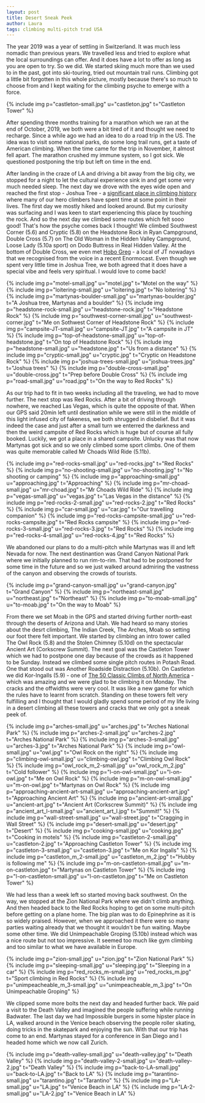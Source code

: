 ```yaml
---
layout: post
title: Desert Sneak Peek
author: Laura
tags: climbing multi-pitch trad USA
---
```


The year 2019 was a year of settling in Switzerland. It was much less nomadic than previous years. We travelled less and tried to explore what the local surroundings can offer. And it does have a lot to offer as long as you are open to try. So we did. We started skiing much more than we used to in the past, got into ski-touring, tried out mountain trail runs. Climbing got a little bit forgotten in this whole picture, mostly because there's so much to choose from and I kept waiting for the climbing psyche to emerge with a force.

{% include img p="castleton-small.jpg" u="castleton.jpg" t="Castleton Tower" %}

<!--break-->

After spending three months training for a marathon which we ran at the end of October, 2019, we both were a bit tired of it and thought we need to recharge. Since a while ago we had an idea to do a road trip in the US. The idea was to visit some national parks, do some long trail runs, get a taste of American climbing. When the time came for the trip in November, it almost fell apart. The marathon crushed my immune system, so I got sick. We questioned postponing the trip but left on time in the end.

After landing in the craze of LA and driving a bit away from the big city, we stopped for a night to let the cultural experience sink in and get some very much needed sleep. The next day we drove with the eyes wide open and reached the first stop - Joshua Tree - a [significant place in climbing history](https://enormocast.com/2018/07/episode-155-dean-fidelman-film-like-love-takes-time-part-1/) where many of our hero climbers have spent time at some point in their lives. The first day we mostly hiked and looked around. But my curiosity was surfacing and I was keen to start experiencing this place by touching the rock. And so the next day we climbed some routes which felt sooo good! That's how the psyche comes back I thought! We climbed Southwest Corner (5.6) and Cryptic (5.8) on the Headstone Rock in Ryan Campground, Double Cross (5.7) on The Old Woman in the Hidden Valley Campground, Loose Lady (5.10a sport) on Dodo Buttress in Real Hidden Valley. At the bottom of Double Cross, we even met [Hobo Greg](https://enormocast.com/2019/10/episode-185-hobo-greg-crossing-the-threshold/) - a local of JT nowadays that we recognised from the voice in a recent Enormocast. Even though we spent very little time in Joshua Tree, we both agreed that it does have a special vibe and feels very spiritual. I would love to come back!

{% include img p="motel-small.jpg" u="motel.jpg" t="Motel on the way" %}
{% include img p="loitering-small.jpg" u="loitering.jpg" t="No loitering" %}
{% include img p="martynas-boulder-small.jpg" u="martynas-boulder.jpg" t="A Joshua tree, Martynas and a boulder" %}
{% include img p="headstone-rock-small.jpg" u="headstone-rock.jpg" t="Headstone Rock" %}
{% include img p="southwest-corner-small.jpg" u="southwest-corner.jpg" t="Me on Sothwest Corner of Headstone Rock" %}
{% include img p="campsite-JT-small.jpg" u="campsite-JT.jpg" t="A campsite in JT" %}
{% include img p="top-of-headstone-small.jpg" u="top-of-headstone.jpg" t="On top of Headstone Rock" %}
{% include img p="headstone-small.jpg" u="headstone.jpg" t="Us from a distance" %}
{% include img p="cryptic-small.jpg" u="cryptic.jpg" t="Cryptic on Headstone Rock" %}
{% include img p="joshua-trees-small.jpg" u="joshua-trees.jpg" t="Joshua trees" %}
{% include img p="double-cross-small.jpg" u="double-cross.jpg" t="Prep before Double Cross" %}
{% include img p="road-small.jpg" u="road.jpg" t="On the way to Red Rocks" %}

As our trip had to fit in two weeks including all the traveling, we had to move further. The next stop was Red Rocks. After a bit of driving through nowhere, we reached Las Vegas, which is quite the opposite of that. When our GPS said 20min left until destination while we were still in the middle of this light infused city of fakeness, we both shrugged in disbelief. But it was indeed the case and just after a small turn we enterred the darkness and then the weird campsite of Red Rocks which is huge but of course all fully booked. Luckily, we got a place in a shared campsite. Unlucky was that now Martynas got sick and so we only climbed some sport climbs. One of them was quite memorable called Mr Choads Wild Ride (5.11b).

{% include img p="red-rocks-small.jpg" u="red-rocks.jpg" t="Red Rocks" %}
{% include img p="no-shooting-small.jpg" u="no-shooting.jpg" t="No shooting or camping" %}
{% include img p="approaching-small.jpg" u="approaching.jpg" t="Approaching" %}
{% include img p="mr-choad-small.jpg" u="mr-choad.jpg" t="Mr Choads Wild Ride" %}
{% include img p="vegas-small.jpg" u="vegas.jpg" t="Las Vegas in the distance" %}
{% include img p="red-rocks-2-small.jpg" u="red-rocks-2.jpg" t="Red Rocks" %}
{% include img p="car-small.jpg" u="car.jpg" t="Our travelling companion" %}
{% include img p="red-rocks-campsite-small.jpg" u="red-rocks-campsite.jpg" t="Red Rocks campsite" %}
{% include img p="red-rocks-3-small.jpg" u="red-rocks-3.jpg" t="Red Rocks" %}
{% include img p="red-rocks-4-small.jpg" u="red-rocks-4.jpg" t="Red Rocks" %}


We abandoned our plans to do a multi-pitch while Martynas was ill and left Nevada for now. The next destinantion was Grand Canyon National Park where we initially planned to run rim-to-rim. That had to be postponed for some time in the future and so we just walked around admiring the vastness of the canyon and observing the crowds of tourists.

{% include img p="grand-canyon-small.jpg" u="grand-canyon.jpg" t="Grand Canyon" %}
{% include img p="northeast-small.jpg" u="northeast.jpg" t="Northeast" %}
{% include img p="to-moab-small.jpg" u="to-moab.jpg" t="On the way to Moab" %}

From there we set Moab in the GPS and started driving further north-east through the deserts of Arizona and Utah. We had heard so many stories about the desrt climbing, The Indian Creek, The Arches, Moab so setting our foot there felt important. We started by climbing an intro tower called The Owl Rock (5.8) and the Stolen Chimney (5.10d) on the spectacular Ancient Art (Corkscrew Summit). The next goal was the Castleton Tower which we had to postpone one day because of the crowds as it happened to be Sunday. Instead we climbed some single pitch routes in Potash Road. One that stood out was Another Roadside Distraction (5.10b). On Castleton we did Kor-Ingalls (5.9) - one of [The 50 Classic Climbs of North America](https://www.climbing.com/places/the-50-classic-climbs-of-north-america/) - which was amazing and we were glad to be climbing it on Monday. The cracks and the offwidths were very cool. It was like a new game for which the rules have to learnt from scratch. Standing on these towers felt very fulfilling and I thought that I would gladly spend some period of my life living in a desert climbing all these towers and cracks that we only got a sneak peek of.

{% include img p="arches-small.jpg" u="arches.jpg" t="Arches National Park" %}
{% include img p="arches-2-small.jpg" u="arches-2.jpg" t="Arches National Park" %}
{% include img p="arches-3-small.jpg" u="arches-3.jpg" t="Arches National Park" %}
{% include img p="owl-small.jpg" u="owl.jpg" t="Owl Rock on the right" %}
{% include img p="climbing-owl-small.jpg" u="climbing-owl.jpg" t="Climbing Owl Rock" %}
{% include img p="owl_rock_m_2-small.jpg" u="owl_rock_m_2.jpg" t="Cold follower" %}
{% include img p="l-on-owl-small.jpg" u="l-on-owl.jpg" t="Me on Owl Rock" %}
{% include img p="m-on-owl-small.jpg" u="m-on-owl.jpg" t="Martynas on Owl Rock" %}
{% include img p="approaching-ancient-art-small.jpg" u="approaching-ancient-art.jpg" t="Approaching Ancient Art" %}
{% include img p="ancient-art-small.jpg" u="ancient-art.jpg" t="Ancient Art (Corkscrew Summit)" %}
{% include img p="ancient_art_l-small.jpg" u="ancient_art_l.jpg" t="Summit!" %}
{% include img p="wall-street-small.jpg" u="wall-street.jpg" t="Cragging in Wall Street" %}
{% include img p="desert-small.jpg" u="desert.jpg" t="Desert" %}
{% include img p="cooking-small.jpg" u="cooking.jpg" t="Cooking in motels" %}
{% include img p="castleton-2-small.jpg" u="castleton-2.jpg" t="Approaching Castleton Tower" %}
{% include img p="castleton-3-small.jpg" u="castleton-3.jpg" t="Me on Kor Ingalls" %}
{% include img p="castleton_m_2-small.jpg" u="castleton_m_2.jpg" t="Hubby is following me" %}
{% include img p="m-on-castleton-small.jpg" u="m-on-castleton.jpg" t="Martynas on Castleton Tower" %}
{% include img p="l-on-castleton-small.jpg" u="l-on-castleton.jpg" t="Me on Castleton Tower" %}

We had less than a week left so started moving back southwest. On the way, we stopped at the Zion National Park where we didn't climb anything. And then headed back to the Red Rocks hoping to get on some multi-pitch before getting on a plane home. The big plan was to do Epinephrine as it is so widely praised. However, when we approached it there were so many parties waiting already that we thought it wouldn't be fun waiting. Maybe some other time. We did Unimpeachable Groping (5.10b) instead which was a nice route but not too impressive. It seemed too much like gym climbing and too similar to what we have available in Europe.

{% include img p="zion-small.jpg" u="zion.jpg" t="Zion National Park" %}
{% include img p="sleeping-small.jpg" u="sleeping.jpg" t="Sleeping in a car" %}
{% include img p="red_rocks_m-small.jpg" u="red_rocks_m.jpg" t="Sport climbing in Red Rocks" %}
{% include img p="unimpeacheable_m_3-small.jpg" u="unimpeacheable_m_3.jpg" t="On Unimpeachable Groping" %}


We clipped some more bolts the next day and headed further back. We paid a visit to the Death Valley and imagined the people suffering while running Badwater. The last day we had Impossible burgers in some hipster place in LA, walked around in the Venice beach observing the people roller skating, doing tricks in the skatepark and enjoying the sun. With that our trip has come to an end. Martynas stayed for a conference in San Diego and I headed home which we now call Zurich.

{% include img p="death-valley-small.jpg" u="death-valley.jpg" t="Death Valley" %}
{% include img p="death-valley-2-small.jpg" u="death-valley-2.jpg" t="Death Valley" %}
{% include img p="back-to-LA-small.jpg" u="back-to-LA.jpg" t="Back to LA" %}
{% include img p="tarantino-small.jpg" u="tarantino.jpg" t="Tarantino" %}
{% include img p="LA-small.jpg" u="LA.jpg" t="Venice Beach in LA" %}
{% include img p="LA-2-small.jpg" u="LA-2.jpg" t="Venice Beach in LA" %}


